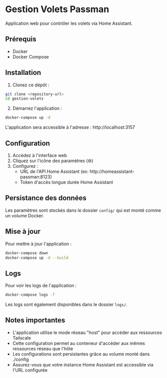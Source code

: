 # Gestion Volets Passman

Application web pour contrôler les volets via Home Assistant.

## Prérequis

- Docker
- Docker Compose

## Installation

1. Clonez ce dépôt :
```bash
git clone <repository-url>
cd gestion-volets
```

2. Démarrez l'application :
```bash
docker-compose up -d
```

L'application sera accessible à l'adresse : http://localhost:3157

## Configuration

1. Accédez à l'interface web
2. Cliquez sur l'icône des paramètres (⚙️)
3. Configurez :
   - URL de l'API Home Assistant (ex: http://homeassistant-passman:8123)
   - Token d'accès longue durée Home Assistant

## Persistance des données

Les paramètres sont stockés dans le dossier `config/` qui est monté comme un volume Docker.

## Mise à jour

Pour mettre à jour l'application :

```bash
docker-compose down
docker-compose up -d --build
```

## Logs

Pour voir les logs de l'application :

```bash
docker-compose logs -f
```

Les logs sont également disponibles dans le dossier `logs/`.

## Notes importantes

- L'application utilise le mode réseau "host" pour accéder aux ressources Tailscale
- Cette configuration permet au conteneur d'accéder aux mêmes ressources réseau que l'hôte
- Les configurations sont persistantes grâce au volume monté dans ./config
- Assurez-vous que votre instance Home Assistant est accessible via l'URL configurée 